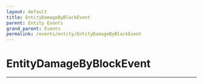 ```yaml
---
layout: default
title: EntityDamageByBlockEvent
parent: Entity Events
grand_parent: Events
permalink: /events/entity/EntityDamageByBlockEvent
---
```


# EntityDamageByBlockEvent

---
